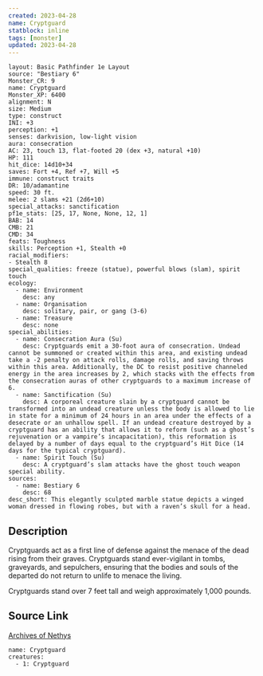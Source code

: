```yaml
---
created: 2023-04-28
name: Cryptguard
statblock: inline
tags: [monster]
updated: 2023-04-28
---
```

```statblock
layout: Basic Pathfinder 1e Layout
source: "Bestiary 6"
Monster_CR: 9
name: Cryptguard
Monster_XP: 6400
alignment: N
size: Medium
type: construct
INI: +3
perception: +1
senses: darkvision, low-light vision
aura: consecration
AC: 23, touch 13, flat-footed 20 (dex +3, natural +10)
HP: 111
hit_dice: 14d10+34
saves: Fort +4, Ref +7, Will +5
immune: construct traits
DR: 10/adamantine
speed: 30 ft.
melee: 2 slams +21 (2d6+10)
special_attacks: sanctification
pf1e_stats: [25, 17, None, None, 12, 1]
BAB: 14
CMB: 21
CMD: 34
feats: Toughness
skills: Perception +1, Stealth +0
racial_modifiers:
- Stealth 8
special_qualities: freeze (statue), powerful blows (slam), spirit touch
ecology:
  - name: Environment
    desc: any
  - name: Organisation
    desc: solitary, pair, or gang (3-6)
  - name: Treasure
    desc: none
special_abilities:
  - name: Consecration Aura (Su)
    desc: Cryptguards emit a 30-foot aura of consecration. Undead cannot be summoned or created within this area, and existing undead take a -2 penalty on attack rolls, damage rolls, and saving throws within this area. Additionally, the DC to resist positive channeled energy in the area increases by 2, which stacks with the effects from the consecration auras of other cryptguards to a maximum increase of 6.
  - name: Sanctification (Su)
    desc: A corporeal creature slain by a cryptguard cannot be transformed into an undead creature unless the body is allowed to lie in state for a minimum of 24 hours in an area under the effects of a desecrate or an unhallow spell. If an undead creature destroyed by a cryptguard has an ability that allows it to reform (such as a ghost’s rejuvenation or a vampire’s incapacitation), this reformation is delayed by a number of days equal to the cryptguard’s Hit Dice (14 days for the typical cryptguard).
  - name: Spirit Touch (Su)
    desc: A cryptguard’s slam attacks have the ghost touch weapon special ability.
sources:
  - name: Bestiary 6
    desc: 68
desc_short: This elegantly sculpted marble statue depicts a winged woman dressed in flowing robes, but with a raven’s skull for a head.
```
## Description
Cryptguards act as a first line of defense against the menace of the dead rising from their graves. Cryptguards stand ever-vigilant in tombs, graveyards, and sepulchers, ensuring that the bodies and souls of the departed do not return to unlife to menace the living. 

Cryptguards stand over 7 feet tall and weigh approximately 1,000 pounds.
## Source Link
[Archives of Nethys](https://aonprd.com/MonsterDisplay.aspx?ItemName=Cryptguard)
```encounter-table
name: Cryptguard
creatures:
  - 1: Cryptguard
```
